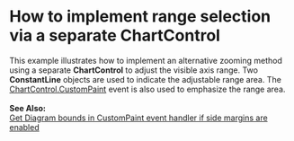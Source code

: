# How to implement range selection via a separate ChartControl


<p>This example illustrates how to implement an alternative zooming method using a separate <strong>ChartControl</strong> to adjust the visible axis range. Two <strong>ConstantLine</strong> objects are used to indicate the adjustable range area. The <a href="http://documentation.devexpress.com/#XtraCharts/DevExpressXtraChartsChartControl_CustomPainttopic"><u>ChartControl.CustomPaint</u></a> event is also used to emphasize the range area.<br /><br /><b>See Also:</b> <br /><a href="https://www.devexpress.com/Support/Center/p/Q538909">Get Diagram bounds in CustomPaint event handler if side margins are enabled</a> </p>

<br/>


